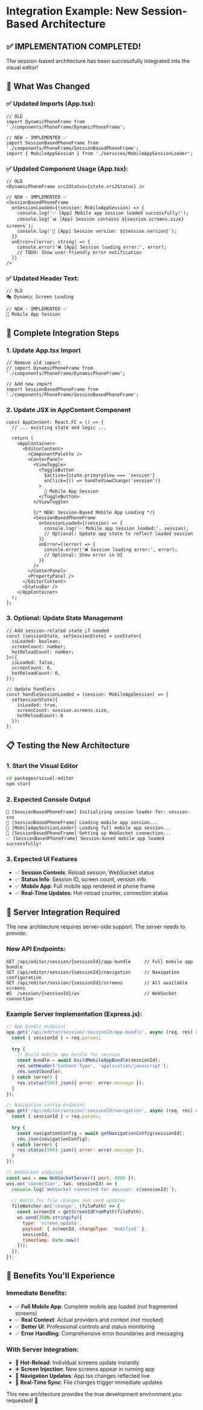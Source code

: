 # Integration Example: New Session-Based Architecture

## ✅ **IMPLEMENTATION COMPLETED!**

The session-based architecture has been successfully integrated into the visual editor!

## 🔄 What Was Changed

### ✅ Updated Imports (App.tsx):
```tsx
// OLD
import DynamicPhoneFrame from './components/PhoneFrame/DynamicPhoneFrame';

// NEW - IMPLEMENTED ✅
import SessionBasedPhoneFrame from './components/PhoneFrame/SessionBasedPhoneFrame';
import { MobileAppSession } from './services/MobileAppSessionLoader';
```

### ✅ Updated Component Usage (App.tsx):
```tsx
// OLD
<DynamicPhoneFrame src2Status={state.src2Status} />

// NEW - IMPLEMENTED ✅
<SessionBasedPhoneFrame 
  onSessionLoaded={(session: MobileAppSession) => {
    console.log('✅ [App] Mobile app session loaded successfully!');
    console.log(`📊 [App] Session contains ${session.screens.size} screens`);
    console.log(`🎯 [App] Session version: ${session.version}`);
  }}
  onError={(error: string) => {
    console.error('❌ [App] Session loading error:', error);
    // TODO: Show user-friendly error notification
  }}
/>
```

### ✅ Updated Header Text:
```tsx
// OLD
🎭 Dynamic Screen Loading

// NEW - IMPLEMENTED ✅  
📱 Mobile App Session
```

## 🎯 Complete Integration Steps

### 1. Update App.tsx Import
```tsx
// Remove old import
// import DynamicPhoneFrame from './components/PhoneFrame/DynamicPhoneFrame';

// Add new import
import SessionBasedPhoneFrame from './components/PhoneFrame/SessionBasedPhoneFrame';
```

### 2. Update JSX in AppContent Component
```tsx
const AppContent: React.FC = () => {
  // ... existing state and logic ...

  return (
    <AppContainer>
      <EditorContent>
        <ComponentPalette />
        <CenterPanel>
          <ViewToggle>
            <ToggleButton 
              $active={state.primaryView === 'session'} 
              onClick={() => handleViewChange('session')}
            >
              📱 Mobile App Session
            </ToggleButton>
          </ViewToggle>

          {/* NEW: Session-Based Mobile App Loading */}
          <SessionBasedPhoneFrame 
            onSessionLoaded={(session) => {
              console.log('✅ Mobile app session loaded:', session);
              // Optional: Update app state to reflect loaded session
            }}
            onError={(error) => {
              console.error('❌ Session loading error:', error);
              // Optional: Show error in UI
            }}
          />
        </CenterPanel>
        <PropertyPanel />
      </EditorContent>
      <StatusBar />
    </AppContainer>
  );
};
```

### 3. Optional: Update State Management
```tsx
// Add session-related state if needed
const [sessionState, setSessionState] = useState<{
  isLoaded: boolean;
  screenCount: number;
  hotReloadCount: number;
}>({
  isLoaded: false,
  screenCount: 0,
  hotReloadCount: 0,
});

// Update handlers
const handleSessionLoaded = (session: MobileAppSession) => {
  setSessionState({
    isLoaded: true,
    screenCount: session.screens.size,
    hotReloadCount: 0
  });
};
```

## 📋 Testing the New Architecture

### 1. Start the Visual Editor
```bash
cd packages/visual-editor
npm start
```

### 2. Expected Console Output
```
🚀 [SessionBasedPhoneFrame] Initializing session loader for: session-xxx
📱 [SessionBasedPhoneFrame] Loading mobile app session...
📱 [MobileAppSessionLoader] Loading full mobile app session...
🔌 [SessionBasedPhoneFrame] Setting up WebSocket connection...
✅ [SessionBasedPhoneFrame] Session-based mobile app loaded successfully!
```

### 3. Expected UI Features
- ✅ **Session Controls**: Reload session, WebSocket status
- ✅ **Status Info**: Session ID, screen count, version info  
- ✅ **Mobile App**: Full mobile app rendered in phone frame
- ✅ **Real-Time Updates**: Hot-reload counter, connection status

## 🔧 Server Integration Required

The new architecture requires server-side support. The server needs to provide:

### New API Endpoints:
```
GET /api/editor/session/{sessionId}/app-bundle     // Full mobile app bundle
GET /api/editor/session/{sessionId}/navigation     // Navigation configuration
GET /api/editor/session/{sessionId}/screens        // All available screens
WS  /session/{sessionId}/ws                        // WebSocket connection
```

### Example Server Implementation (Express.js):
```javascript
// App bundle endpoint
app.get('/api/editor/session/:sessionId/app-bundle', async (req, res) => {
  const { sessionId } = req.params;
  
  try {
    // Build mobile app bundle for session
    const bundle = await buildMobileAppBundle(sessionId);
    res.setHeader('Content-Type', 'application/javascript');
    res.send(bundle);
  } catch (error) {
    res.status(500).json({ error: error.message });
  }
});

// Navigation config endpoint
app.get('/api/editor/session/:sessionId/navigation', async (req, res) => {
  const { sessionId } = req.params;
  
  try {
    const navigationConfig = await getNavigationConfig(sessionId);
    res.json(navigationConfig);
  } catch (error) {
    res.status(500).json({ error: error.message });
  }
});

// WebSocket endpoint
const wss = new WebSocketServer({ port: 8080 });
wss.on('connection', (ws, sessionId) => {
  console.log(`WebSocket connected for session: ${sessionId}`);
  
  // Watch for file changes and send updates
  fileWatcher.on('change', (filePath) => {
    const screenId = getScreenIdFromPath(filePath);
    ws.send(JSON.stringify({
      type: 'screen_update',
      payload: { screenId, changeType: 'modified' },
      sessionId,
      timestamp: Date.now()
    }));
  });
});
```

## 🎉 Benefits You'll Experience

### **Immediate Benefits:**
- ✅ **Full Mobile App**: Complete mobile app loaded (not fragmented screens)
- ✅ **Real Context**: Actual providers and context (not mocked)
- ✅ **Better UI**: Professional controls and status monitoring
- ✅ **Error Handling**: Comprehensive error boundaries and messaging

### **With Server Integration:**
- 🚀 **Hot-Reload**: Individual screens update instantly
- ➕ **Screen Injection**: New screens appear in running app
- 🧭 **Navigation Updates**: App.tsx changes reflected live
- 🔄 **Real-Time Sync**: File changes trigger immediate updates

This new architecture provides the true development environment you requested! 🎯

